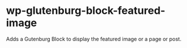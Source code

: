 # wp-glutenburg-block-featured-image
Adds a Gutenburg Block to display the featured image or a page or post.
